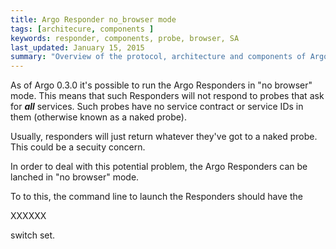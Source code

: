 ```yaml
---
title: Argo Responder no_browser mode
tags: [architecure, components ]
keywords: responder, components, probe, browser, SA
last_updated: January 15, 2015
summary: "Overview of the protocol, architecture and components of Argo"
---
```



As of Argo 0.3.0 it's possible to run the Argo Responders in "no browser" mode.  This means that such Responders will not respond to probes that ask for ***all*** services.  Such probes have no service contract or service IDs in them (otherwise known as a naked probe).

Usually, responders will just return whatever they've got to a naked probe.  This could be a secuity concern.

In order to deal with this potential problem, the Argo Responders can be lanched in "no browser" mode.

To to this, the command line to launch the Responders should have the 

XXXXXX

switch set.